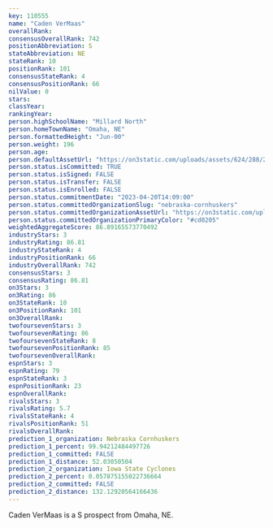```yaml
---
key: 110555
name: "Caden VerMaas"
overallRank: 
consensusOverallRank: 742
positionAbbreviation: S
stateAbbreviation: NE
stateRank: 10
positionRank: 101
consensusStateRank: 4
consensusPositionRank: 66
nilValue: 0
stars: 
classYear: 
rankingYear: 
person.highSchoolName: "Millard North"
person.homeTownName: "Omaha, NE"
person.formattedHeight: "Jun-00"
person.weight: 196
person.age: 
person.defaultAssetUrl: "https://on3static.com/uploads/assets/624/288/288624.jpg"
person.status.isCommitted: TRUE
person.status.isSigned: FALSE
person.status.isTransfer: FALSE
person.status.isEnrolled: FALSE
person.status.commitmentDate: "2023-04-20T14:09:00"
person.status.committedOrganizationSlug: "nebraska-cornhuskers"
person.status.committedOrganizationAssetUrl: "https://on3static.com/uploads/assets/86/150/150086.svg"
person.status.committedOrganizationPrimaryColor: "#cd0205"
weightedAggregateScore: 86.89165573770492
industryStars: 3
industryRating: 86.81
industryStateRank: 4
industryPositionRank: 66
industryOverallRank: 742
consensusStars: 3
consensusRating: 86.81
on3Stars: 3
on3Rating: 86
on3StateRank: 10
on3PositionRank: 101
on3OverallRank: 
twofoursevenStars: 3
twofoursevenRating: 86
twofoursevenStateRank: 8
twofoursevenPositionRank: 85
twofoursevenOverallRank: 
espnStars: 3
espnRating: 79
espnStateRank: 3
espnPositionRank: 23
espnOverallRank: 
rivalsStars: 3
rivalsRating: 5.7
rivalsStateRank: 4
rivalsPositionRank: 51
rivalsOverallRank: 
prediction_1_organization: Nebraska Cornhuskers
prediction_1_percent: 99.94212484497726
prediction_1_committed: FALSE
prediction_1_distance: 52.03050504
prediction_2_organization: Iowa State Cyclones
prediction_2_percent: 0.057875155022736664
prediction_2_committed: FALSE
prediction_2_distance: 132.12920564166436
---
```

Caden VerMaas is a S prospect from Omaha, NE.